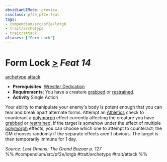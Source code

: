 ```yaml
---
obsidianUIMode: preview
cssclass: pf2e,pf2e-feat
tags:
- compendium/src/pf2e/lotgb
- trait/archetype
- trait/attack
aliases: ["Form Lock"]
---
```

# Form Lock  [>](../../Rules/core-rulebook/chapter-9-playing-the-game.md#Actions "Single Action") *Feat 14*  
[archetype](../../Rules/traits/archetype.md)  [attack](../../Rules/traits/attack.md)  

- **Prerequisites**: [Wrestler Dedication](wrestler-dedication-lotgb.md)
- **Requirements**: You have a creature [grabbed](../../Rules/conditions.md#Grabbed) or [restrained](../../Rules/conditions.md#Restrained).
- **Activity** Single Action

Your ability to manipulate your enemy's body is potent enough that you can tear and break apart alternate forms. Attempt an [Athletics](../skills.md#Athletics) check to counteract a [polymorph](../../Rules/traits/polymorph.md) effect currently affecting the creature you have [grabbed](../../Rules/conditions.md#Grabbed) or [restrained](../../Rules/conditions.md#Restrained). If the target is somehow under the effect of multiple [polymorph](../../Rules/traits/polymorph.md) effects, you can choose which one to attempt to counteract; the GM chooses randomly if the separate effects aren't obvious. The target is then temporarily immune for 1 day.

*Source: Lost Omens: The Grand Bazaar p. 127*  
%% #compendium/src/pf2e/lotgb #trait/archetype #trait/attack %%